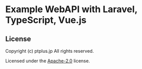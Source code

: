# Example WebAPI with Laravel, TypeScript, Vue.js

## License

Copyright (c) ptplus.jp All rights reserved.

Licensed under the [Apache-2.0](LICENSE.txt) license.
